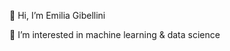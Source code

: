 👋 Hi, I’m Emilia Gibellini

👀 I’m interested in machine learning & data science

<!---
emiliagibellini/emiliagibellini is a ✨ special ✨ repository because its `README.md` (this file) appears on your GitHub profile.
You can click the Preview link to take a look at your changes.
--->
